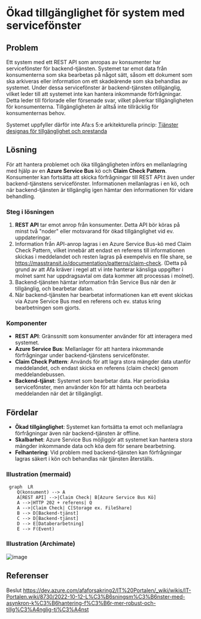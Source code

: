 # Ökad tillgänglighet för system med servicefönster

## Problem
Ett system med ett REST API som anropas av konsumenter har servicefönster för backend-tjänsten. Systemet tar emot data från konsumenterna som ska bearbetas på något sätt, såsom ett dokument som ska arkiveras eller information om ett skadeärende som ska behandlas av systemet. Under dessa servicefönster är backend-tjänsten otillgänglig, vilket leder till att systemet inte kan hantera inkommande förfrågningar. Detta leder till förlorade eller försenade svar, vilket påverkar tillgängligheten för konsumenterna. Tillgängligheten är alltså inte tillräcklig för konsumenternas behov. 

Systemet uppfyller därför inte Afa:s 5:e arkitekturella princip: [Tjänster designas för tillgänglighet och prestanda](https://dev.azure.com/afaforsakring2/IT%20Portalen/_wiki/wikis/IT-Portalen.wiki/8710/Arkitekturens-principer?anchor=**princip-5---tj%C3%A4nster-designas-f%C3%B6r-tillg%C3%A4nglighet-och-prestanda**)

## Lösning
För att hantera problemet och öka tillgängligheten införs en mellanlagring med hjälp av en **Azure Service Bus** kö och **Claim Check Pattern**. Konsumenter kan fortsätta att skicka förfrågningar till REST API:t även under backend-tjänstens servicefönster. Informationen mellanlagras i en kö, och när backend-tjänsten är tillgänglig igen hämtar den informationen för vidare behandling.

### Steg i lösningen
1. **REST API** tar emot anrop från konsumenter. Detta API bör köras på minst två "noder" eller motsvarand för ökad tillgänglighet vid ev. uppdateringar.
2. Information från API-anrop lagras i en Azure Service Bus-kö med Claim Check Pattern, vilket innebär att endast en referens till informationen skickas i meddelandet och resten lagras på exempelvis en file share, se https://masstransit.io/documentation/patterns/claim-check. (Detta på grund av att Afa kräver i regel att vi inte hanterar känsliga uppgifter i molnet samt har uppdragsavtal om data kommer att processas i molnet).  
3. Backend-tjänsten hämtar information från Service Bus när den är tillgänglig, och bearbetar datan.
4. När backend-tjänsten har bearbetat informationen kan ett event skickas via Azure Service Bus med en referens och ev. status kring bearbetningen som gjorts.

### Komponenter
- **REST API**: Gränssnitt som konsumenter använder för att interagera med systemet.
- **Azure Service Bus**: Mellanlager för att hantera inkommande förfrågningar under backend-tjänstens servicefönster.
- **Claim Check Pattern**: Används för att lagra stora mängder data utanför meddelandet, och endast skicka en referens (claim check) genom meddelandebussen.
- **Backend-tjänst**: Systemet som bearbetar data. Har periodiska servicefönster, men använder kön för att hämta och bearbeta meddelanden när det är tillgängligt.

## Fördelar
- **Ökad tillgänglighet**: Systemet kan fortsätta ta emot och mellanlagra förfrågningar även när backend-tjänsten är offline.
- **Skalbarhet**: Azure Service Bus möjliggör att systemet kan hantera stora mängder inkommande data och köa dem för senare bearbetning.
- **Felhantering**: Vid problem med backend-tjänsten kan förfrågningar lagras säkert i kön och behandlas när tjänsten återställs.

### Illustration (mermaid)
```mermaid
 graph  LR
    Q(konsument) --> A
    A[REST API] -->|Claim Check| B[Azure Service Bus Kö]
    A -->|HTTP 202 + referens| Q
    A -->|Claim Check| C[Storage ex. FileShare]
    B --> D[Backend-tjänst]
    C --> D[Backend-tjänst]
    D --> E[Databerarbetning]
    E --> F(Event)

```

### Illustration (Archimate)
![image](https://github.com/user-attachments/assets/43e8d698-1665-4b3d-8d7a-ac4216701656)

## Referenser
Beslut https://dev.azure.com/afaforsakring2/IT%20Portalen/_wiki/wikis/IT-Portalen.wiki/8730/2022-10-12-L%C3%B6sningsm%C3%B6nster-med-asynkron-k%C3%B6hantering-f%C3%B6r-mer-robust-och-tillg%C3%A4nglig-tj%C3%A4nst
